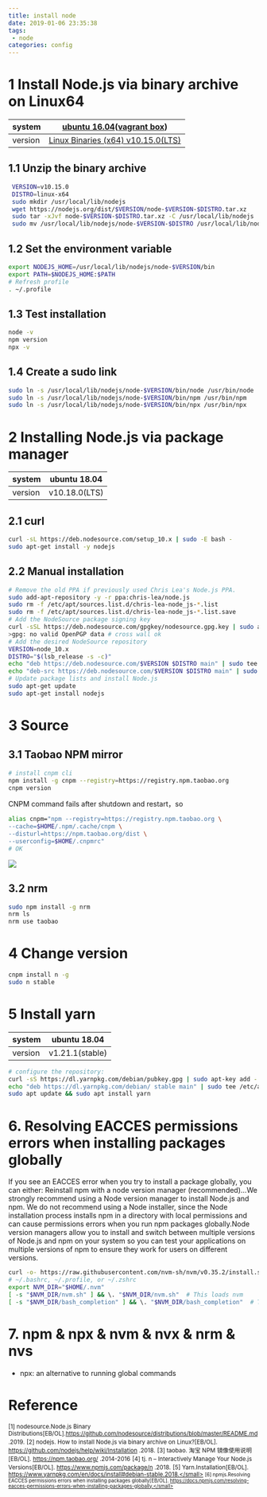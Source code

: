 ```yaml
---
title: install node
date: 2019-01-06 23:35:38
tags:
 - node
categories: config
---
```

# 1 Install Node.js via binary archive on Linux64

| system | [ubuntu 16.04](http://releases.ubuntu.com/16.04/ubuntu-16.04.5-desktop-amd64.iso.torrent?_ga=2.96882006.834203655.1547825063-1630968062.1547825063)([vagrant box](https://app.vagrantup.com/ubuntu/boxes/xenial64)) |
|--|--|
| version | [Linux Binaries (x64) v10.15.0(LTS)](https://nodejs.org/dist/v10.15.0/node-v10.15.0-linux-x64.tar.xz) |
<!-- more -->
## 1.1 Unzip the binary archive
```sh
 VERSION=v10.15.0
 DISTRO=linux-x64
 sudo mkdir /usr/local/lib/nodejs
 wget https://nodejs.org/dist/$VERSION/node-$VERSION-$DISTRO.tar.xz
 sudo tar -xJvf node-$VERSION-$DISTRO.tar.xz -C /usr/local/lib/nodejs
 sudo mv /usr/local/lib/nodejs/node-$VERSION-$DISTRO /usr/local/lib/nodejs/node-$VERSION
```
## 1.2 Set the environment variable
```sh
export NODEJS_HOME=/usr/local/lib/nodejs/node-$VERSION/bin
export PATH=$NODEJS_HOME:$PATH
# Refresh profile
. ~/.profile
```
## 1.3 Test installation
```sh
node -v
npm version
npx -v
```
## 1.4 Create a sudo link
```sh
sudo ln -s /usr/local/lib/nodejs/node-$VERSION/bin/node /usr/bin/node
sudo ln -s /usr/local/lib/nodejs/node-$VERSION/bin/npm /usr/bin/npm
sudo ln -s /usr/local/lib/nodejs/node-$VERSION/bin/npx /usr/bin/npx
```

# 2 Installing Node.js via package manager

| system |ubuntu 18.04|
|--|--|
| version |v10.18.0(LTS) |
## 2.1 curl

```sh
curl -sL https://deb.nodesource.com/setup_10.x | sudo -E bash -
sudo apt-get install -y nodejs
```
## 2.2 Manual installation
```sh
# Remove the old PPA if previously used Chris Lea's Node.js PPA.
sudo add-apt-repository -y -r ppa:chris-lea/node.js
sudo rm -f /etc/apt/sources.list.d/chris-lea-node_js-*.list
sudo rm -f /etc/apt/sources.list.d/chris-lea-node_js-*.list.save
# Add the NodeSource package signing key
curl -sSL https://deb.nodesource.com/gpgkey/nodesource.gpg.key | sudo apt-key add -
>gpg: no valid OpenPGP data # cross wall ok
# Add the desired NodeSource repository
VERSION=node_10.x
DISTRO="$(lsb_release -s -c)"
echo "deb https://deb.nodesource.com/$VERSION $DISTRO main" | sudo tee /etc/apt/sources.list.d/nodesource.list
echo "deb-src https://deb.nodesource.com/$VERSION $DISTRO main" | sudo tee -a /etc/apt/sources.list.d/nodesource.list
# Update package lists and install Node.js
sudo apt-get update
sudo apt-get install nodejs
```
# 3 Source
## 3.1 Taobao NPM mirror
```sh
# install cnpm cli
npm install -g cnpm --registry=https://registry.npm.taobao.org
cnpm version
```
CNPM command fails after shutdown and restart，so
```sh
alias cnpm="npm --registry=https://registry.npm.taobao.org \
--cache=$HOME/.npm/.cache/cnpm \
--disturl=https://npm.taobao.org/dist \
--userconfig=$HOME/.cnpmrc"
# OK
```
![](https://cloud.githubusercontent.com/assets/543405/21505401/fd0b6220-cca1-11e6-86ed-599cc81bb03b.png)
## 3.2 nrm
```sh
sudo npm install -g nrm
nrm ls
nrm use taobao
```
# 4 Change version 
```sh
cnpm install n -g
sudo n stable
```
# 5 Install yarn

| system |ubuntu 18.04|
|--|--|
| version |v1.21.1(stable) |
```sh
# configure the repository:
curl -sS https://dl.yarnpkg.com/debian/pubkey.gpg | sudo apt-key add -
echo "deb https://dl.yarnpkg.com/debian/ stable main" | sudo tee /etc/apt/sources.list.d/yarn.list
sudo apt update && sudo apt install yarn
```
# 6. Resolving EACCES permissions errors when installing packages globally
If you see an EACCES error when you try to install a package globally, you can either:
Reinstall npm with a node version manager (recommended)...We strongly recommend using a Node version manager to install Node.js and npm. We do not recommend using a Node installer, since the Node installation process installs npm in a directory with local permissions and can cause permissions errors when you run npm packages globally.Node version managers allow you to install and switch between multiple versions of Node.js and npm on your system so you can test your applications on multiple versions of npm to ensure they work for users on different versions.
```sh
curl -o- https://raw.githubusercontent.com/nvm-sh/nvm/v0.35.2/install.sh | bash # cross wall
# ~/.bashrc, ~/.profile, or ~/.zshrc
export NVM_DIR="$HOME/.nvm"
[ -s "$NVM_DIR/nvm.sh" ] && \. "$NVM_DIR/nvm.sh"  # This loads nvm
[ -s "$NVM_DIR/bash_completion" ] && \. "$NVM_DIR/bash_completion"  # This loads nvm bash_completion
```
# 7. npm & npx & nvm & nvx & nrm & nvs
- npx: an alternative to running global commands

# Reference

<small>[1] nodesource.Node.js Binary Distributions[EB/OL].https://github.com/nodesource/distributions/blob/master/README.md .2019.</small>
<small>[2] nodejs. How to install Node.js via binary archive on Linux?[EB/OL]. https://github.com/nodejs/help/wiki/Installation .2018.</small>
<small>[3] taobao. 淘宝 NPM 镜像使用说明[EB/OL]. https://npm.taobao.org/ .2014-2016</small>
<small>[4] tj. n – Interactively Manage Your Node.js Versions[EB/OL]. https://www.npmjs.com/package/n .2018.</small>
<small>[5] Yarn.Installation[EB/OL]. https://www.yarnpkg.com/en/docs/install#debian-stable.2018.</small>
<small>[6] npmjs.Resolving EACCES permissions errors when installing packages globally[EB/OL]. https://docs.npmjs.com/resolving-eacces-permissions-errors-when-installing-packages-globally.</small>